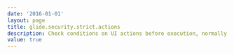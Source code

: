 ```yaml
---
date: '2016-01-01'
layout: page
title: glide.security.strict.actions
description: Check conditions on UI actions before execution, normally the conditions are only checked during form rendering 
value: true 
---
```

